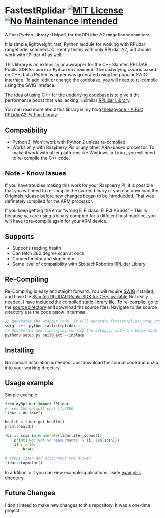 # FastestRplidar [![MIT License](https://img.shields.io/github/license/mashape/apistatus.svg)](https://github.com/thehapyone/FastestRplidar/blob/master/LICENSE) [![No Maintenance Intended](http://unmaintained.tech/badge.svg)](http://unmaintained.tech/)

A Fast Python Library (Helper) for the RPLidar A2 rangefinder scanners.
 
It is simple, lightweight, fast, Python module for working with RPLidar rangefinder scanners. Currently tested with only RPLidar A2, but should work with RPlidar A1 as well. 
 
This library is an extension or a wrapper for the C++ Slamtec RPLIDAR Public SDK for use in a Python environment. The underlying code is based on C++, but a Python wrapper was generated using the popular SWIG interface. To add, edit or change the codebase, you will need to re-compile using the SWIG inteface. 

The idea of using C++ for the underlying codebase is to give it the performance boost that was lacking in similar [RPLidar Library](https://github.com/SkoltechRobotics/rplidar). 

You can read more about this library in my blog [thehapyone - A Fast RPLidarA2 Python Library](https://thehapyone.com/a-fast-rplidara2-python-library-for-the-raspberry-pi/)


## Compatibility 
 - Python 3. Won't work with Python 2 unless re-complied.
 - Works only with Raspberry Pis or any other ARM-based processor. To make it work with other platforms like Windows or Linux, you will need to re-compile the C++ code.

## Note - Know Issues
If you have troubles making this work for your Raspberry PI, it is possible that you will need to re-compile the current binary or you can download the [Originals](https://github.com/thehapyone/FastestRplidar/releases/tag/0.1) release before new changes began to be introducded. That was definetely compiled for the ARM processor.

If you keep getting the error “wrong ELF class: ELFCLASS64” - This is because you are using a binary complied for a different host machine, you will have to re-compile again for your ARM device.
 
## Supports
 - Supports reading health
 - Can fetch 360 degree scan at once
 - Connect motor and stop motor
 - Some level of compatibility with SkoltechRobotics [RPLidar](https://github.com/SkoltechRobotics/rplidar) Library 

## Re-Compiling

Re-Compiling is easy and staight forward. You will require [SWIG](http://www.swig.org/>) installed, and have the [Slamtec RPLIDAR Public SDK for C++ available](https://github.com/slamtec/rplidar_sdk) Not really needed, I have included the compiled [static library file](https://github.com/thehapyone/FastestRplidar/blob/master/librplidar_sdk.a). To re-compile, go to the [source directory](https://github.com/thehapyone/FastestRplidar/tree/master/source(for%20recompiling)) and download the source files. Navigate to the source directory use the code below in terminal.

```C++
// generates the wrapper code. It will generate fastestrplidar_wrap.cxx
swig -c++ -python fastestrplidar.i
// Update the new library by running the setup.py with the below code
python3 setup.py build_ext --inplace
```

## Installing

No special installation is needed. Just download the source code and unzip into your working directory.

## Usage example

Simple example:

```Python
from myRplidar import RPlidar
# uses the default port ttyUSB0
lidar = RPlidar()

health = lidar.get_health()
print(health)

for i, scan in enumerate(lidar.iter_scans()):
    print('%d: Got %d measurments' % (i, len(scan)))
    if i > 10:
        break
        
# stops lidar and disconnect the driver
lidar.stopmotor()
```

In addition to it you can view example applications inside
[examples](https://github.com/thehapyone/FastestRplidar/tree/master/examples) directory.

## Future Changes
I don't intend to make new changes to this repository. It was a one-time project.
